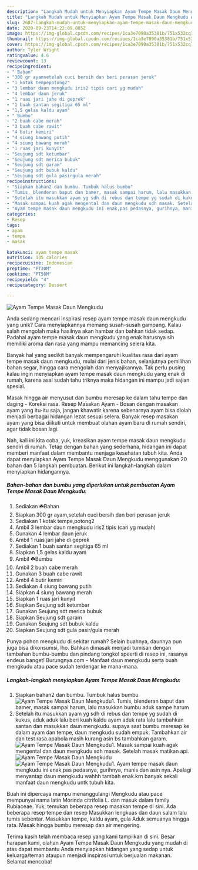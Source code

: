 ```yaml
---
description: "Langkah Mudah untuk Menyiapkan Ayam Tempe Masak Daun Mengkudu Anti Gagal"
title: "Langkah Mudah untuk Menyiapkan Ayam Tempe Masak Daun Mengkudu Anti Gagal"
slug: 2687-langkah-mudah-untuk-menyiapkan-ayam-tempe-masak-daun-mengkudu-anti-gagal
date: 2020-09-23T14:22:09.885Z
image: https://img-global.cpcdn.com/recipes/1ca3e7090a35381b/751x532cq70/ayam-tempe-masak-daun-mengkudu-foto-resep-utama.jpg
thumbnail: https://img-global.cpcdn.com/recipes/1ca3e7090a35381b/751x532cq70/ayam-tempe-masak-daun-mengkudu-foto-resep-utama.jpg
cover: https://img-global.cpcdn.com/recipes/1ca3e7090a35381b/751x532cq70/ayam-tempe-masak-daun-mengkudu-foto-resep-utama.jpg
author: Tyler Wright
ratingvalue: 4.6
reviewcount: 13
recipeingredient:
- " Bahan"
- "300 gr ayamsetelah cuci bersih dan beri perasan jeruk"
- "1 kotak tempepotong2"
- "3 lembar daun mengkudu iris2 tipis cari yg mudah"
- "4 lembar daun jeruk"
- "1 ruas jari jahe di geprek"
- "1 buah santan segitiga 65 ml"
- "1,5 gelas kaldu ayam"
- " Bumbu"
- "2 buah cabe merah"
- "3 buah cabe rawit"
- "4 butir kemiri"
- "4 siung bawang putih"
- "4 siung bawang merah"
- "1 ruas jari kunyit"
- "Seujung sdt ketumbar"
- "Seujung sdt merica bubuk"
- "Seujung sdt garam"
- "Seujung sdt bubuk kaldu"
- "Seujung sdt gula pasirgula merah"
recipeinstructions:
- "Siapkan bahan2 dan bumbu. Tumbuk halus bumbu"
- "Tumis, blenderan baput dan bamer, masak sampai harum, lalu masukkan bumbu aduk sampe harum"
- "Setelah itu masukkan ayam yg sdh di rebus dan tempe yg sudah di kukus, aduk aduk lalu beri kuah kaldu ayam aduk rata lalu tambahkan santan dan masukkan daun mengkudu. supaya saat bumbu meresap ke dalam ayam dan tempe, daun mengkudu sudah empuk. Tambahkan air dan test rasa.apabola masih kurang asin bs tambahkan garam."
- "Masak sampai kuah agak mengental dan daun mengkudu sdh masak. Setelah masak matikan api."
- "Ayam tempe masak daun mengkudu ini enak,pas pedasnya, gurihnya, manis dan asin nya. Apalagi menyantap daun mengkudu wahhh tambah enak.krn banyak sekali manfaat daun mengkudu untk tubuh kita."
categories:
- Resep
tags:
- ayam
- tempe
- masak

katakunci: ayam tempe masak 
nutrition: 135 calories
recipecuisine: Indonesian
preptime: "PT30M"
cooktime: "PT50M"
recipeyield: "4"
recipecategory: Dessert

---
```



![Ayam Tempe Masak Daun Mengkudu](https://img-global.cpcdn.com/recipes/1ca3e7090a35381b/751x532cq70/ayam-tempe-masak-daun-mengkudu-foto-resep-utama.jpg)

Anda sedang mencari inspirasi resep ayam tempe masak daun mengkudu yang unik? Cara menyiapkannya memang susah-susah gampang. Kalau salah mengolah maka hasilnya akan hambar dan bahkan tidak sedap. Padahal ayam tempe masak daun mengkudu yang enak harusnya sih memiliki aroma dan rasa yang mampu memancing selera kita.

Banyak hal yang sedikit banyak mempengaruhi kualitas rasa dari ayam tempe masak daun mengkudu, mulai dari jenis bahan, selanjutnya pemilihan bahan segar, hingga cara mengolah dan menyajikannya. Tak perlu pusing kalau ingin menyiapkan ayam tempe masak daun mengkudu yang enak di rumah, karena asal sudah tahu triknya maka hidangan ini mampu jadi sajian spesial.

Masak hingga air menyusut dan bumbu meresap ke dalam tahu tempe dan daging - Koreksi rasa. Resep Masakan Ayam - Bosan dengan masakan ayam yang itu-itu saja, jangan khawatir karena sebenarnya ayam bisa diolah menjadi berbagai hidangan lezat sesuai selera. Banyak resep masakan ayam yang bisa diikuti untuk membuat olahan ayam baru di rumah sendiri, agar tidak bosan lagi.


Nah, kali ini kita coba, yuk, kreasikan ayam tempe masak daun mengkudu sendiri di rumah. Tetap dengan bahan yang sederhana, hidangan ini dapat memberi manfaat dalam membantu menjaga kesehatan tubuh kita. Anda dapat menyiapkan Ayam Tempe Masak Daun Mengkudu menggunakan 20 bahan dan 5 langkah pembuatan. Berikut ini langkah-langkah dalam menyiapkan hidangannya.

<!--inarticleads1-->

##### Bahan-bahan dan bumbu yang diperlukan untuk pembuatan Ayam Tempe Masak Daun Mengkudu:

1. Sediakan  ☘️Bahan
1. Siapkan 300 gr ayam,setelah cuci bersih dan beri perasan jeruk
1. Sediakan 1 kotak tempe,potong2
1. Ambil 3 lembar daun mengkudu iris2 tipis (cari yg mudah)
1. Gunakan 4 lembar daun jeruk
1. Ambil 1 ruas jari jahe di geprek
1. Sediakan 1 buah santan segitiga 65 ml
1. Siapkan 1,5 gelas kaldu ayam
1. Ambil  ☘️Bumbu
1. Ambil 2 buah cabe merah
1. Gunakan 3 buah cabe rawit
1. Ambil 4 butir kemiri
1. Sediakan 4 siung bawang putih
1. Siapkan 4 siung bawang merah
1. Siapkan 1 ruas jari kunyit
1. Siapkan Seujung sdt ketumbar
1. Gunakan Seujung sdt merica bubuk
1. Siapkan Seujung sdt garam
1. Gunakan Seujung sdt bubuk kaldu
1. Siapkan Seujung sdt gula pasir/gula merah


Punya pohon mengkudu di sekitar rumah? Selain buahnya, daunnya pun juga bisa dikonsumsi, lho. Bahkan dimasak menjadi tumisan dengan tambahan bumbu-bumbu dan pindang tongkol speerti di resep ini, rasanya endeus banget! Burungnya.com - Manfaat daun mengkudu serta buah mengkudu atau pace sudah terdengar ke mana-mana. 

<!--inarticleads2-->

##### Langkah-langkah menyiapkan Ayam Tempe Masak Daun Mengkudu:

1. Siapkan bahan2 dan bumbu. Tumbuk halus bumbu
<img src="//assets-global.cpcdn.com/assets/icons/button_play-2c75c40dde080a61004c1f40b05d8f140eaff45d7e9e6481dc71c63d2e7c4909.png" alt="Ayam Tempe Masak Daun Mengkudu">1. Tumis, blenderan baput dan bamer, masak sampai harum, lalu masukkan bumbu aduk sampe harum
1. Setelah itu masukkan ayam yg sdh di rebus dan tempe yg sudah di kukus, aduk aduk lalu beri kuah kaldu ayam aduk rata lalu tambahkan santan dan masukkan daun mengkudu. supaya saat bumbu meresap ke dalam ayam dan tempe, daun mengkudu sudah empuk. Tambahkan air dan test rasa.apabola masih kurang asin bs tambahkan garam.
<img src="//assets-global.cpcdn.com/assets/icons/button_play-2c75c40dde080a61004c1f40b05d8f140eaff45d7e9e6481dc71c63d2e7c4909.png" alt="Ayam Tempe Masak Daun Mengkudu">1. Masak sampai kuah agak mengental dan daun mengkudu sdh masak. Setelah masak matikan api.
<img src="//assets-global.cpcdn.com/assets/icons/button_play-2c75c40dde080a61004c1f40b05d8f140eaff45d7e9e6481dc71c63d2e7c4909.png" alt="Ayam Tempe Masak Daun Mengkudu"><img src="//assets-global.cpcdn.com/assets/icons/button_play-2c75c40dde080a61004c1f40b05d8f140eaff45d7e9e6481dc71c63d2e7c4909.png" alt="Ayam Tempe Masak Daun Mengkudu">1. Ayam tempe masak daun mengkudu ini enak,pas pedasnya, gurihnya, manis dan asin nya. Apalagi menyantap daun mengkudu wahhh tambah enak.krn banyak sekali manfaat daun mengkudu untk tubuh kita.


Buah ini dipercaya mampu menanggulangi Mengkudu atau pace mempunyai nama latin Morinda citrifolia L. dan masuk dalam family Rubiaceae. Yuk, temukan beberapa resep masakan tempe di sini. Ada beberapa resep tempe dan resep Masukkan lengkuas dan daun salam lalu tumis sebentar. Masukkan tempe, kaldu ayam, gula Aduk semuanya hingga rata. Masak hingga bumbu meresap dan air mengering. 

Terima kasih telah membaca resep yang kami tampilkan di sini. Besar harapan kami, olahan Ayam Tempe Masak Daun Mengkudu yang mudah di atas dapat membantu Anda menyiapkan hidangan yang sedap untuk keluarga/teman ataupun menjadi inspirasi untuk berjualan makanan. Selamat mencoba!
